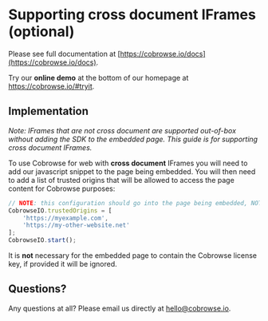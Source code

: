 # Supporting cross document IFrames (optional)

Please see full documentation at [https://cobrowse.io/docs](https://cobrowse.io/docs).

Try our **online demo** at the bottom of our homepage at <https://cobrowse.io/#tryit>.

## Implementation

*Note: IFrames that are not cross document are supported out-of-box without adding the SDK to the embedded page. This guide is for supporting cross document IFrames.*

To use Cobrowse for web with **cross document** IFrames you will need to add our javascript snippet to the page being embedded. You will then need to add a list of trusted origins that will be allowed to access the page content for Cobrowse purposes:


```javascript
// NOTE: this configuration should go into the page being embedded, NOT the top level page.
CobrowseIO.trustedOrigins = [
    'https://myexample.com',
    'https://my-other-website.net'
];
CobrowseIO.start();

```

It is **not** necessary for the embedded page to contain the Cobrowse license key, if provided it will be ignored.

## Questions?
Any questions at all? Please email us directly at [hello@cobrowse.io](mailto:hello@cobrowse.io).
